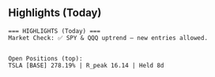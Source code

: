 ## Highlights (Today)

```
=== HIGHLIGHTS (Today) ===
Market Check: ✅ SPY & QQQ uptrend — new entries allowed.


Open Positions (top):
TSLA [BASE] 278.19% | R_peak 16.14 | Held 8d
```

